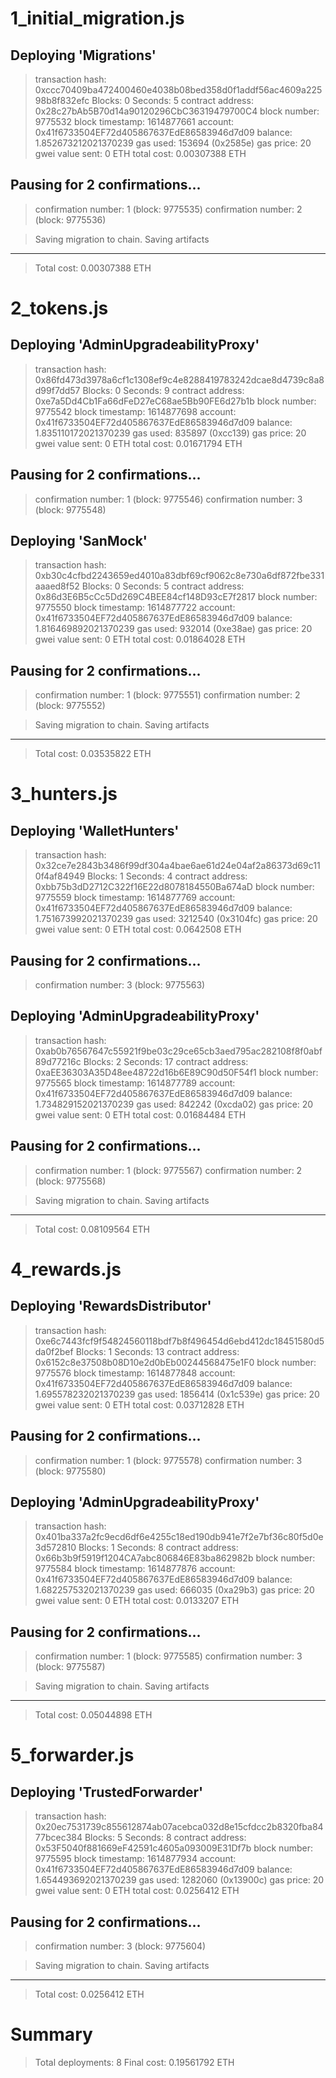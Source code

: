 
1_initial_migration.js
======================

Deploying 'Migrations'
----------------------
> transaction hash:    0xccc70409ba472400460e4038b08bed358d0f1addf56ac4609a22598b8f832efc
> Blocks: 0            Seconds: 5
> contract address:    0x28c27bAb5B70d14a90120296CbC36319479700C4
> block number:        9775532
> block timestamp:     1614877661
> account:             0x41f6733504EF72d405867637EdE86583946d7d09
> balance:             1.852673212021370239
> gas used:            153694 (0x2585e)
> gas price:           20 gwei
> value sent:          0 ETH
> total cost:          0.00307388 ETH

Pausing for 2 confirmations...
------------------------------
> confirmation number: 1 (block: 9775535)
> confirmation number: 2 (block: 9775536)

> Saving migration to chain.
> Saving artifacts
   -------------------------------------
> Total cost:          0.00307388 ETH


2_tokens.js
===========

Deploying 'AdminUpgradeabilityProxy'
------------------------------------
> transaction hash:    0x86fd473d3978a6cf1c1308ef9c4e8288419783242dcae8d4739c8a8d99f7dd57
> Blocks: 0            Seconds: 9
> contract address:    0xe7a5Dd4Cb1Fa66dFeD27eC68ae5Bb90FE6d27b1b
> block number:        9775542
> block timestamp:     1614877698
> account:             0x41f6733504EF72d405867637EdE86583946d7d09
> balance:             1.835110172021370239
> gas used:            835897 (0xcc139)
> gas price:           20 gwei
> value sent:          0 ETH
> total cost:          0.01671794 ETH

Pausing for 2 confirmations...
------------------------------
> confirmation number: 1 (block: 9775546)
> confirmation number: 3 (block: 9775548)

Deploying 'SanMock'
-------------------
> transaction hash:    0xb30c4cfbd2243659ed4010a83dbf69cf9062c8e730a6df872fbe331aaaed8f52
> Blocks: 0            Seconds: 5
> contract address:    0x86d3E6B5cCc5Dd269C4BEE84cf148D93cE7f2817
> block number:        9775550
> block timestamp:     1614877722
> account:             0x41f6733504EF72d405867637EdE86583946d7d09
> balance:             1.816469892021370239
> gas used:            932014 (0xe38ae)
> gas price:           20 gwei
> value sent:          0 ETH
> total cost:          0.01864028 ETH

Pausing for 2 confirmations...
------------------------------
> confirmation number: 1 (block: 9775551)
> confirmation number: 2 (block: 9775552)

> Saving migration to chain.
> Saving artifacts
   -------------------------------------
> Total cost:          0.03535822 ETH


3_hunters.js
============

Deploying 'WalletHunters'
-------------------------
> transaction hash:    0x32ce7e2843b3486f99df304a4bae6ae61d24e04af2a86373d69c110f4af84949
> Blocks: 1            Seconds: 4
> contract address:    0xbb75b3dD2712C322f16E22d8078184550Ba674aD
> block number:        9775559
> block timestamp:     1614877769
> account:             0x41f6733504EF72d405867637EdE86583946d7d09
> balance:             1.751673992021370239
> gas used:            3212540 (0x3104fc)
> gas price:           20 gwei
> value sent:          0 ETH
> total cost:          0.0642508 ETH

Pausing for 2 confirmations...
------------------------------
> confirmation number: 3 (block: 9775563)

Deploying 'AdminUpgradeabilityProxy'
------------------------------------
> transaction hash:    0xab0b76567647c55921f9be03c29ce65cb3aed795ac282108f8f0abf89d77216c
> Blocks: 2            Seconds: 17
> contract address:    0xaEE36303A35D48ee48722d16b6E89C90d50F54f1
> block number:        9775565
> block timestamp:     1614877789
> account:             0x41f6733504EF72d405867637EdE86583946d7d09
> balance:             1.734829152021370239
> gas used:            842242 (0xcda02)
> gas price:           20 gwei
> value sent:          0 ETH
> total cost:          0.01684484 ETH

Pausing for 2 confirmations...
------------------------------
> confirmation number: 1 (block: 9775567)
> confirmation number: 2 (block: 9775568)

> Saving migration to chain.
> Saving artifacts
   -------------------------------------
> Total cost:          0.08109564 ETH


4_rewards.js
============

Deploying 'RewardsDistributor'
------------------------------
> transaction hash:    0xe6c7443fcf9f54824560118bdf7b8f496454d6ebd412dc18451580d5da0f2bef
> Blocks: 1            Seconds: 13
> contract address:    0x6152c8e37508b08D10e2d0bEb00244568475e1F0
> block number:        9775576
> block timestamp:     1614877848
> account:             0x41f6733504EF72d405867637EdE86583946d7d09
> balance:             1.695578232021370239
> gas used:            1856414 (0x1c539e)
> gas price:           20 gwei
> value sent:          0 ETH
> total cost:          0.03712828 ETH

Pausing for 2 confirmations...
------------------------------
> confirmation number: 1 (block: 9775578)
> confirmation number: 3 (block: 9775580)

Deploying 'AdminUpgradeabilityProxy'
------------------------------------
> transaction hash:    0x401ba337a2fc9ecd6df6e4255c18ed190db941e7f2e7bf36c80f5d0e3d572810
> Blocks: 1            Seconds: 8
> contract address:    0x66b3b9f5919f1204CA7abc806846E83ba862982b
> block number:        9775584
> block timestamp:     1614877876
> account:             0x41f6733504EF72d405867637EdE86583946d7d09
> balance:             1.682257532021370239
> gas used:            666035 (0xa29b3)
> gas price:           20 gwei
> value sent:          0 ETH
> total cost:          0.0133207 ETH

Pausing for 2 confirmations...
------------------------------
> confirmation number: 1 (block: 9775585)
> confirmation number: 3 (block: 9775587)

> Saving migration to chain.
> Saving artifacts
   -------------------------------------
> Total cost:          0.05044898 ETH


5_forwarder.js
==============

Deploying 'TrustedForwarder'
----------------------------
> transaction hash:    0x20ec7531739c855612874ab07acebca032d8e15cfdcc2b8320fba8477bcec384
> Blocks: 5            Seconds: 8
> contract address:    0x53F5040f881669eF42591c4605a093009E31Df7b
> block number:        9775595
> block timestamp:     1614877934
> account:             0x41f6733504EF72d405867637EdE86583946d7d09
> balance:             1.654493692021370239
> gas used:            1282060 (0x13900c)
> gas price:           20 gwei
> value sent:          0 ETH
> total cost:          0.0256412 ETH

Pausing for 2 confirmations...
------------------------------
> confirmation number: 3 (block: 9775604)

> Saving migration to chain.
> Saving artifacts
   -------------------------------------
> Total cost:           0.0256412 ETH


Summary
=======
> Total deployments:   8
> Final cost:          0.19561792 ETH
